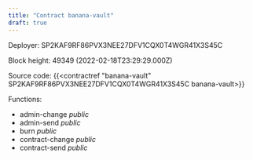 ```yaml
---
title: "Contract banana-vault"
draft: true
---
```

Deployer: SP2KAF9RF86PVX3NEE27DFV1CQX0T4WGR41X3S45C


 



Block height: 49349 (2022-02-18T23:29:29.000Z)

Source code: {{<contractref "banana-vault" SP2KAF9RF86PVX3NEE27DFV1CQX0T4WGR41X3S45C banana-vault>}}

Functions:

* admin-change _public_
* admin-send _public_
* burn _public_
* contract-change _public_
* contract-send _public_
